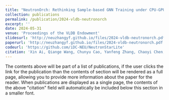 ```yaml
---
title: "NeutronOrch: Rethinking Sample-based GNN Training under CPU-GPU Heterogeneous Environments"
collection: publications
permalink: /publication/2024-vldb-neutronorch
excerpt: ''
date: 2024-05-31
venue: 'Proceedings of the VLDB Endowment'
slidesurl: 'http://neuzhangyf.github.io/files/2024-vldb-neutronorch.pdf'
paperurl: 'http://neuzhangyf.github.io/files/2024-vldb-neutronorch.pdf'
codeurl: 'https://github.com/iDC-NEU/NeutronStarLite'
citation: 'Xin Ai, Qiange Wang, Chunyu Cao, Yanfeng Zhang, Chaoyi Chen, Hao Yuan, Yu Gu, and Ge Yu. &quot;NeutronOrch: Rethinking Sample-based GNN Training under CPU-GPU Heterogeneous Environments.&quot; <i>Proceedings of the VLDB Endowment</i>, 17(8): 1995-2008, 2024.'
---
```


The contents above will be part of a list of publications, if the user clicks the link for the publication than the contents of section will be rendered as a full page, allowing you to provide more information about the paper for the reader. When publications are displayed as a single page, the contents of the above "citation" field will automatically be included below this section in a smaller font.
